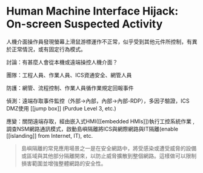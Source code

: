 # Human Machine Interface Hijack: On-screen Suspected Activity
人機介面操作員發現螢幕上滑鼠游標運作不正常，似乎受到其他元件所控制，有異於正常情況，或有固定行為模式。

討論：有甚麼人會從本機或遠端操控人機介面？

團隊：工程人員、作業人員、ICS資通安全、網管人員

防護：網管、流程控制、作業人員循作業規定回報事件

偵測：遠端存取事件監控（外部->內部，內部->內部-RDP），多因子驗證，ICS DMZ使用 [[jump box]] (Purdue Level 3, etc.)

應變：關閉遠端存取，經由嵌入式HMI([[embedded HMIs]])執行工控系統作業 , 調查NSM網路通訊模式，啟動島嶼隔離將ICS與網際網路與IT隔離(enable [[islanding]] from Internet, IT), etc.
> 島嶼隔離的常見應用場景之一是在安全網路中，將受感染或遭受威脅的設備或區域與其他部分隔離開來，以防止威脅擴散到整個網路。這樣做可以限制損害範圍並增強整體網路的安全性。



